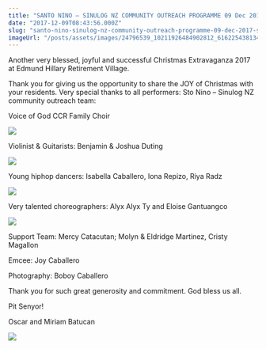 ```yaml
---
title: "SANTO NINO – SINULOG NZ COMMUNITY OUTREACH PROGRAMME 09 Dec 2017 – sharing &#8220;JOY TO THE WORLD&#8221;"
date: "2017-12-09T08:43:56.000Z"
slug: "santo-nino-sinulog-nz-community-outreach-programme-09-dec-2017-sharing-joy-to-the-world"
imageUrl: "/posts/assets/images/24796539_10211926484902812_6162254381342917093_n.jpg"
---
```


Another very blessed, joyful and successful Christmas Extravaganza 2017 at Edmund Hillary Retirement Village.

Thank you for giving us the opportunity to share the JOY of Christmas with your residents. Very special thanks to all performers: Sto Nino – Sinulog NZ community outreach team:

Voice of God CCR Family Choir

![](https://i0.wp.com/santonino-nz.org/wp-content/uploads/2017/12/24796539_10211926484902812_6162254381342917093_n.jpg?resize=641%2C481)

Violinist & Guitarists: Benjamin & Joshua Duting

![](https://i0.wp.com/santonino-nz.org/wp-content/uploads/2017/12/24852221_10215215284993962_7842686575343284823_n.jpg?resize=641%2C481)

Young hiphop dancers: Isabella Caballero, Iona Repizo, Riya Radz

![](https://i0.wp.com/santonino-nz.org/wp-content/uploads/2017/12/24852557_10215215284913960_6913736755383858407_n.jpg?resize=641%2C481)

Very talented choreographers: Alyx Alyx Ty and Eloise Gantuangco

![](https://i0.wp.com/santonino-nz.org/wp-content/uploads/2017/12/24991349_10211926484182794_6594429082167163048_n.jpg?resize=641%2C481)

Support Team: Mercy Catacutan; Molyn & Eldridge Martinez, Cristy Magallon

Emcee: Joy Caballero

Photography: Boboy Caballero

Thank you for such great generosity and commitment. God bless us all.

Pit Senyor!

Oscar and Miriam Batucan

![](https://i0.wp.com/santonino-nz.org/wp-content/uploads/2017/12/24991232_10211926483702782_7644586150913514721_n.jpg?resize=641%2C481)
